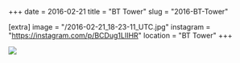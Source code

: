 +++
date = 2016-02-21
title = "BT Tower"
slug = "2016-BT-Tower"

[extra]
image = "/2016-02-21_18-23-11_UTC.jpg"
instagram = "https://instagram.com/p/BCDug1LIIHR"
location = "BT Tower"
+++

<img src="/2016-02-21_18-23-11_UTC.jpg" />
